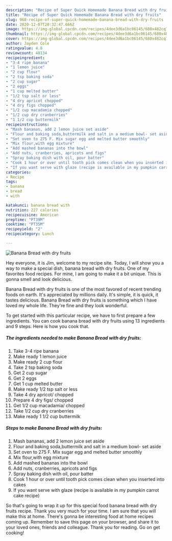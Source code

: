 ```yaml
---
description: "Recipe of Super Quick Homemade Banana Bread with dry fruits"
title: "Recipe of Super Quick Homemade Banana Bread with dry fruits"
slug: 968-recipe-of-super-quick-homemade-banana-bread-with-dry-fruits
date: 2020-12-07T20:32:47.666Z
image: https://img-global.cpcdn.com/recipes/4dee3d6a1bc06145/680x482cq70/banana-bread-with-dry-fruits-recipe-main-photo.jpg
thumbnail: https://img-global.cpcdn.com/recipes/4dee3d6a1bc06145/680x482cq70/banana-bread-with-dry-fruits-recipe-main-photo.jpg
cover: https://img-global.cpcdn.com/recipes/4dee3d6a1bc06145/680x482cq70/banana-bread-with-dry-fruits-recipe-main-photo.jpg
author: Jayden Cole
ratingvalue: 4.8
reviewcount: 48134
recipeingredient:
- "3-4 ripe banana"
- "1 lemon juice"
- "2 cup flour"
- "2 tsp baking soda"
- "2 cup sugar"
- "2 eggs"
- "1 cup melted butter"
- "1/2 tsp salt or less"
- "4 dry apricot chopped"
- "4 dry figs chopped"
- "1/2 cup macadamia chopped"
- "1/2 cup dry cranberries"
- "1 1/2 cup buttermilk"
recipeinstructions:
- "Mash bananas, add 2 lemon juice set aside"
- "Flour and baking soda,buttermilk and salt in a medium bowl- set aside"
- "Set oven to 275 F. Mix sugar egg and melted butter smoothly"
- "Mix flour,with egg mixture"
- "Add mashed bananas into the bowl"
- "Add nuts, cranberries, apricots and figs"
- "Spray baking dish with oil, pour batter"
- "Cook 1 hour or over until tooth pick comes clean when you inserted into cakes"
- "If you want serve with glaze (recipe is available in my pumpkin carrot cake recipe)"
categories:
- Recipe
tags:
- banana
- bread
- with

katakunci: banana bread with 
nutrition: 227 calories
recipecuisine: American
preptime: "PT39M"
cooktime: "PT35M"
recipeyield: "2"
recipecategory: Lunch

---
```



![Banana Bread with dry fruits](https://img-global.cpcdn.com/recipes/4dee3d6a1bc06145/680x482cq70/banana-bread-with-dry-fruits-recipe-main-photo.jpg)

Hey everyone, it is Jim, welcome to my recipe site. Today, I will show you a way to make a special dish, banana bread with dry fruits. One of my favorites food recipes. For mine, I am going to make it a bit unique. This is gonna smell and look delicious.

Banana Bread with dry fruits is one of the most favored of recent trending foods on earth. It's appreciated by millions daily. It's simple, it is quick, it tastes delicious. Banana Bread with dry fruits is something which I have loved my whole life. They're fine and they look wonderful.




To get started with this particular recipe, we have to first prepare a few ingredients. You can cook banana bread with dry fruits using 13 ingredients and 9 steps. Here is how you cook that.

<!--inarticleads1-->

##### The ingredients needed to make Banana Bread with dry fruits:

1. Take 3-4 ripe banana
1. Make ready 1 lemon juice
1. Make ready 2 cup flour
1. Take 2 tsp baking soda
1. Get 2 cup sugar
1. Get 2 eggs
1. Get 1 cup melted butter
1. Make ready 1/2 tsp salt or less
1. Take 4 dry apricot/ chopped
1. Prepare 4 dry figs/ chopped
1. Get 1/2 cup macadamia/ chopped
1. Take 1/2 cup dry cranberries
1. Make ready 1 1/2 cup buttermilk




<!--inarticleads2-->

##### Steps to make Banana Bread with dry fruits:

1. Mash bananas, add 2 lemon juice set aside
1. Flour and baking soda,buttermilk and salt in a medium bowl- set aside
1. Set oven to 275 F. Mix sugar egg and melted butter smoothly
1. Mix flour,with egg mixture
1. Add mashed bananas into the bowl
1. Add nuts, cranberries, apricots and figs
1. Spray baking dish with oil, pour batter
1. Cook 1 hour or over until tooth pick comes clean when you inserted into cakes
1. If you want serve with glaze (recipe is available in my pumpkin carrot cake recipe)




So that's going to wrap it up for this special food banana bread with dry fruits recipe. Thank you very much for your time. I am sure that you will make this at home. There's gonna be interesting food at home recipes coming up. Remember to save this page on your browser, and share it to your loved ones, friends and colleague. Thank you for reading. Go on get cooking!

